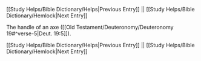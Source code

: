 [[Study Helps/Bible Dictionary/Helps|Previous Entry]]  ||  [[Study Helps/Bible Dictionary/Hemlock|Next Entry]]

 The handle of an axe ([[Old Testament/Deuteronomy/Deuteronomy 19#^verse-5|Deut. 19:5]]).

[[Study Helps/Bible Dictionary/Helps|Previous Entry]]  ||  [[Study Helps/Bible Dictionary/Hemlock|Next Entry]]